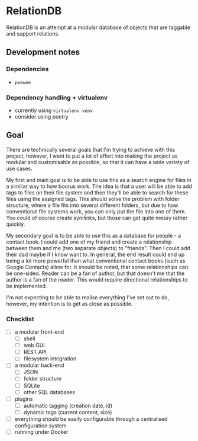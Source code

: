 # RelationDB

RelationDB is an attempt at a modular database of objects that are taggable and support relations.

## Development notes

### Dependencies

- ``peewee``

### Dependency handling + virtualenv

- currently using ``virtualenv venv``
- consider using poetry

## Goal

There are technically several goals that I'm trying to achieve with this project, however, I want to put a lot of effort into making the project as modular and customisable as possible, so that it can have a wide variety of use cases.

My first and main goal is to be able to use this as a search engine for files in a similiar way to how boorus work. The idea is that a user will be able to add tags to files on their file system and then they'll be able to search for these files using the assigned tags. This should solve the problem with folder structure, where a file fits into several different folders, but due to how conventional file systems work, you can only put the file into one of them. You could of course create symlinks, but those can get quite messy rather quickly.

My secondary goal is to be able to use this as a database for people - a contact book. I could add one of my friend and create a relationship between them and me (two separate objects) to "friends". Then I could add their dad maybe if I know want to. In general, the end result could end up being a lot more powerful than what conventional contact books (such as Google Contacts) allow for. It should be noted, that some relationships can be one-sided. Reader can be a fan of author, but that doesn't me that the author is a fan of the reader. This would require directional relationships to be implemented.

I'm not expecting to be able to realise everything I've set out to do, however, my intention is to get as close as possible.

### Checklist

- [ ] a modular front-end
	- [ ] shell
	- [ ] web GUI
	- [ ] REST API
	- [ ] filesystem integration
- [ ] a modular back-end
	- [ ] JSON
	- [ ] folder structure
	- [ ] SQLite
	- [ ] other SQL databases
- [ ] plugins
	- [ ] automatic tagging (creation date, id)
	- [ ] dynamic tags (current content, size)
- [ ] everything should be easily configurable through a centralised configuration system
- [ ] running under Docker